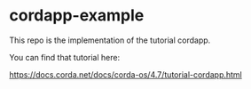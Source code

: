 # cordapp-example 

This repo is the implementation of the tutorial cordapp. 

You can find that tutorial here: 

https://docs.corda.net/docs/corda-os/4.7/tutorial-cordapp.html
